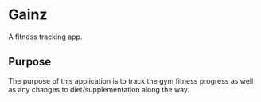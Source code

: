 # Gainz

A fitness tracking app.

## Purpose

The purpose of this application is to track the gym fitness progress as well as any changes to diet/supplementation along the way.